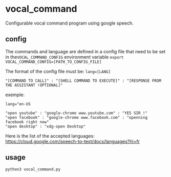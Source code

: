 # vocal_command
Configurable vocal command program using google speech.

## config
The commands and language are defined in a config file that need to be set in the`VOCAL_COMMAND_CONFIG` environment variable
`export VOCAL_COMMAND_CONFIG=[PATH_TO_CONFIG_FILE]`

The format of the config file must be:
`lang=[LANG]`

`"[COMMAND TO CALL]" : "[SHELL COMMAND TO EXECUTE]" : "[RESPONSE FROM THE ASSISTANT !OPTIONAL]"`

exemple:

`lang="en-US`

`"open youtube" : "google-chrome www.youtube.com" : "YES SIR !"`<br/>
`"open facebook" : "google-chrome www.facebook.com" : "openning facebook right now"`<br/>
`"open desktop" : "xdg-open Desktop"`

Here is the list of the accepted languages: https://cloud.google.com/speech-to-text/docs/languages?hl=fr

## usage
`python3 vocal_command.py`
